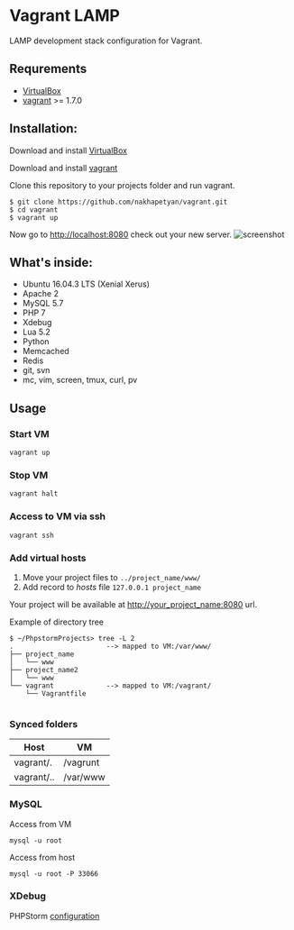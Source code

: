 Vagrant LAMP
============

LAMP development stack configuration for Vagrant.

Requrements
-----------

* [VirtualBox](http://www.virtualbox.org/)
* [vagrant](http://vagrantup.com/) >= 1.7.0

Installation:
-------------

Download and install [VirtualBox](http://www.virtualbox.org/)

Download and install [vagrant](http://vagrantup.com/)

Clone this repository to your projects folder and run vagrant.
	
	$ git clone https://github.com/nakhapetyan/vagrant.git	
    $ cd vagrant
    $ vagrant up

Now go to [http://localhost:8080](http://localhost:8080) check out your new server. 
![screenshot](https://i.imgur.com/bZmei51.png)


What's inside:
--------------

* Ubuntu 16.04.3 LTS (Xenial Xerus)
* Apache 2
* MySQL 5.7
* PHP 7
* Xdebug
* Lua 5.2
* Python
* Memcached
* Redis
* git, svn
* mc, vim, screen, tmux, curl, pv


Usage
-----
### Start VM

	vagrant up

### Stop VM

	vagrant halt
	
### Access to VM via ssh
 
	vagrant ssh


### Add virtual hosts

1. Move your project files to `../project_name/www/` 
2. Add record to *hosts* file `127.0.0.1 project_name`

Your project will be available at [http://your_project_name:8080](http://your_project_name:8080) url.	 
 
Example of directory tree 
```shell 
$ ~/PhpstormProjects> tree -L 2
.                       --> mapped to VM:/var/www/
├── project_name
│   └── www
├── project_name2
│   └── www
└── vagrant             --> mapped to VM:/vagrant/
    └── Vagrantfile
 
``` 
 

### Synced folders

Host            | VM
----------------|----------------------
vagrant/.       | /vagrunt
vagrant/..      | /var/www


### MySQL
 
Access from VM

	mysql -u root
	
Access from host
		
	mysql -u root -P 33066 


### XDebug

PHPStorm [configuration](https://www.sitepoint.com/install-xdebug-phpstorm-vagrant/)


